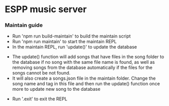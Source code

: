 # ESPP music server

### Maintain guide
- Run 'npm run build-maintain' to build the maintain script
- Run 'npm run maintain' to start the maintain REPL
- In the maintain REPL, run 'update()' to update the database
+ The update() function will add songs that have files in the song folder to the database if no song with the same file name is found, as well as removing songs from the database automatically if the files for the songs cannot be not found.
+ It will also create a songs.json file in the maintain folder. Change the song name and tag in this file and then run the update() function once more to update new song to the database
- Run '.exit' to exit the REPL